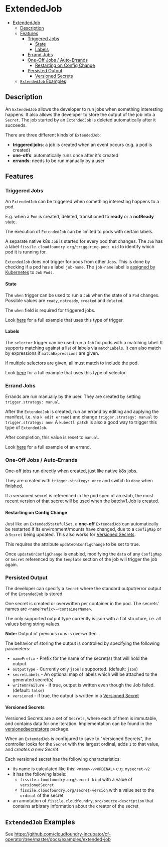 # ExtendedJob

- [ExtendedJob](#extendedjob)
  - [Description](#description)
  - [Features](#features)
    - [Triggered Jobs](#triggered-jobs)
      - [State](#state)
      - [Labels](#labels)
    - [Errand Jobs](#errand-jobs)
    - [One-Off Jobs / Auto-Errands](#one-off-jobs--auto-errands)
      - [Restarting on Config Change](#restarting-on-config-change)
    - [Persisted Output](#persisted-output)
      - [Versioned Secrets](#versioned-secrets)
  - [`ExtendedJob` Examples](#extendedjob-examples)

## Description

An `ExtendedJob` allows the developer to run jobs when something interesting happens. It also allows the developer to store the output of the job into a `Secret`.
The job started by an `ExtendedJob` is deleted automatically after it succeeds.

There are three different kinds of `ExtendedJob`:

- **triggered jobs**: a job is created when an event occurs (e.g. a pod is created)
- **one-offs**: automatically runs once after it's created
- **errands**: needs to be run manually by a user

## Features

### Triggered Jobs

An `ExtendedJob` can be triggered when something interesting happens to a pod.

E.g. when a `Pod` is created, deleted, transitioned to **ready** or a
**notReady** state.

The execution of `ExtendedJob` can be limited to pods with certain labels.

A separate native k8s `Job` is started for every pod that changes. The `Job`
has a label `fissile.cloudfoundry.org/triggering-pod: uid` to identify which pod it is running for.

`ExtendedJob` does not trigger for pods from other `Jobs`. This is done by checking if
a pod has a label `job-name`. The `job-name` label is [assigned by Kubernetes](https://kubernetes.io/docs/concepts/workloads/controllers/jobs-run-to-completion/) to `Job` `Pods`.

#### State

The `when` trigger can be used to run a `Job` when the state of a `Pod` changes.
Possible values are `ready`, `notready`, `created` and `deleted`.

The `when` field is required for triggered jobs.

Look [here](https://github.com/cloudfoundry-incubator/cf-operator/blob/master/docs/examples/extended-job/exjob_trigger_ready.yaml) for a full example that uses this type of trigger.

#### Labels

The `selector` trigger can be used run a `Job` for pods with a matching label.
It supports matching against a list of labels via `matchLabels`.
It can also match by expressions if `matchExpressions` are given.

If multiple selectors are given, all must match to include the pod.

Look [here](https://github.com/cloudfoundry-incubator/cf-operator/blob/master/docs/examples/extended-job/exjob_trigger_ready.yaml) for a full example that uses this type of selector.

### Errand Jobs

Errands are run manually by the user. They are created by setting `trigger.strategy: manual`.

After the `ExtendedJob` is created, run an errand by editing and applying the
manifest, i.e. via `k edit errand1` and change `trigger.strategy: manual` to `trigger.strategy: now`. A `kubectl patch` is also a good way to trigger this type of `ExtendedJob`.

After completion, this value is reset to `manual`.

Look [here](https://github.com/cloudfoundry-incubator/cf-operator/blob/master/docs/examples/extended-job/exjob_errand.yaml) for a full example of an errand.

### One-Off Jobs / Auto-Errands

One-off jobs run directly when created, just like native k8s jobs.

They are created with `trigger.strategy: once` and switch to `done` when
finished.

If a versioned secret is referenced in the pod spec of an eJob, the most recent
version of that secret will be used when the batchv1.Job is created.

#### Restarting on Config Change

Just like an `ExtendedStatefulSet`, a **one-off** `ExtendedJob` can
automatically be restarted if its environment/mounts have changed, due to a
`ConfigMap` or a `Secret` being updated. This also works for [Versioned Secrets](#versioned-secrets).

This requires the attribute `updateOnConfigChange` to be set to true.

Once `updateOnConfigChange` is enabled, modifying the `data` of any `ConfigMap` or `Secret` referenced by the `template` section of the job will trigger the job again.

### Persisted Output

The developer can specify a `Secret` where the standard output/error output of
the `ExtendedJob` is stored.

One secret is created or overwritten per container in the pod. The secrets'
names are `<namePrefix>-<containerName>`.

The only supported output type currently is json with a flat structure, i.e.
all values being string values.

**Note:** Output of previous runs is overwritten.

The behavior of storing the output is controlled by specifying the following parameters:

- `namePrefix` - Prefix for the name of the secret(s) that will hold the output.
- `outputType` - Currently only `json` is supported. (default: `json`)
- `secretLabels` - An optional map of labels which will be attached to the generated secret(s)
- `writeOnFailure` - if true, output is written even though the Job failed. (default: `false`)
- `versioned` - if true, the output is written in a [Versioned Secret](#versioned-secrets)

#### Versioned Secrets

Versioned Secrets are a set of `Secrets`, where each of them is immutable, and contains data for one iteration. Implementation can be found in the [versionedsecretstore](https://github.com/cloudfoundry-incubator/cf-operator/blob/master/pkg/kube/util/versionedsecretstore) package.

When an `ExtendedJob` is configured to save to "Versioned Secrets", the controller looks for the `Secret` with the largest ordinal, adds `1` to that value, and _creates a new Secret_.

Each versioned secret has the following characteristics:

- its name is calculated like this: `<name>-v<ORDINAL>` e.g. `mysecret-v2`
- it has the following labels:
  - `fissile.cloudfoundry.org/secret-kind` with a value of `versionedSecret`
  - `fissile.cloudfoundry.org/secret-version` with a value set to the `ordinal` of the secret
- an annotation of `fissile.cloudfoundry.org/source-description` that contains arbitrary information about the creator of the secret

## `ExtendedJob` Examples

See https://github.com/cloudfoundry-incubator/cf-operator/tree/master/docs/examples/extended-job
